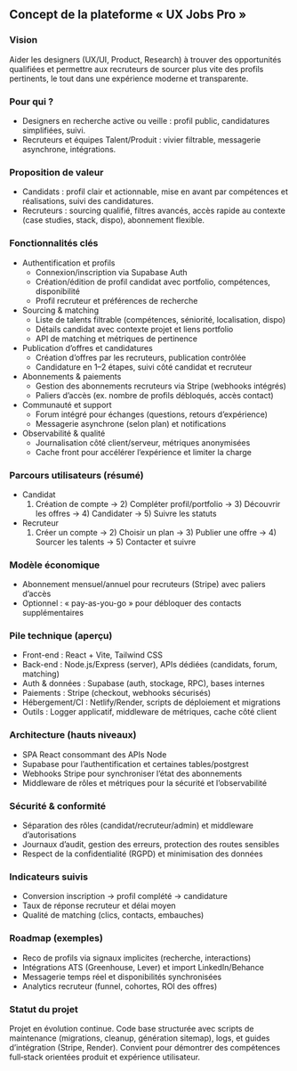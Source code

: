 ## Concept de la plateforme « UX Jobs Pro »

### Vision
Aider les designers (UX/UI, Product, Research) à trouver des opportunités qualifiées et permettre aux recruteurs de sourcer plus vite des profils pertinents, le tout dans une expérience moderne et transparente.

### Pour qui ?
- Designers en recherche active ou veille : profil public, candidatures simplifiées, suivi.
- Recruteurs et équipes Talent/Produit : vivier filtrable, messagerie asynchrone, intégrations.

### Proposition de valeur
- Candidats : profil clair et actionnable, mise en avant par compétences et réalisations, suivi des candidatures.
- Recruteurs : sourcing qualifié, filtres avancés, accès rapide au contexte (case studies, stack, dispo), abonnement flexible.

### Fonctionnalités clés
- Authentification et profils
  - Connexion/inscription via Supabase Auth
  - Création/édition de profil candidat avec portfolio, compétences, disponibilité
  - Profil recruteur et préférences de recherche
- Sourcing & matching
  - Liste de talents filtrable (compétences, séniorité, localisation, dispo)
  - Détails candidat avec contexte projet et liens portfolio
  - API de matching et métriques de pertinence
- Publication d’offres et candidatures
  - Création d’offres par les recruteurs, publication contrôlée
  - Candidature en 1–2 étapes, suivi côté candidat et recruteur
- Abonnements & paiements
  - Gestion des abonnements recruteurs via Stripe (webhooks intégrés)
  - Paliers d’accès (ex. nombre de profils débloqués, accès contact)
- Communauté et support
  - Forum intégré pour échanges (questions, retours d’expérience)
  - Messagerie asynchrone (selon plan) et notifications
- Observabilité & qualité
  - Journalisation côté client/serveur, métriques anonymisées
  - Cache front pour accélérer l’expérience et limiter la charge

### Parcours utilisateurs (résumé)
- Candidat
  1) Création de compte → 2) Compléter profil/portfolio → 3) Découvrir les offres → 4) Candidater → 5) Suivre les statuts
- Recruteur
  1) Créer un compte → 2) Choisir un plan → 3) Publier une offre → 4) Sourcer les talents → 5) Contacter et suivre

### Modèle économique
- Abonnement mensuel/annuel pour recruteurs (Stripe) avec paliers d’accès
- Optionnel : « pay-as-you-go » pour débloquer des contacts supplémentaires

### Pile technique (aperçu)
- Front-end : React + Vite, Tailwind CSS
- Back-end : Node.js/Express (server), APIs dédiées (candidats, forum, matching)
- Auth & données : Supabase (auth, stockage, RPC), bases internes
- Paiements : Stripe (checkout, webhooks sécurisés)
- Hébergement/CI : Netlify/Render, scripts de déploiement et migrations
- Outils : Logger applicatif, middleware de métriques, cache côté client

### Architecture (hauts niveaux)
- SPA React consommant des APIs Node
- Supabase pour l’authentification et certaines tables/postgrest
- Webhooks Stripe pour synchroniser l’état des abonnements
- Middleware de rôles et métriques pour la sécurité et l’observabilité

### Sécurité & conformité
- Séparation des rôles (candidat/recruteur/admin) et middleware d’autorisations
- Journaux d’audit, gestion des erreurs, protection des routes sensibles
- Respect de la confidentialité (RGPD) et minimisation des données

### Indicateurs suivis
- Conversion inscription → profil complété → candidature
- Taux de réponse recruteur et délai moyen
- Qualité de matching (clics, contacts, embauches)

### Roadmap (exemples)
- Reco de profils via signaux implicites (recherche, interactions)
- Intégrations ATS (Greenhouse, Lever) et import LinkedIn/Behance
- Messagerie temps réel et disponibilités synchronisées
- Analytics recruteur (funnel, cohortes, ROI des offres)

### Statut du projet
Projet en évolution continue. Code base structurée avec scripts de maintenance (migrations, cleanup, génération sitemap), logs, et guides d’intégration (Stripe, Render). Convient pour démontrer des compétences full‑stack orientées produit et expérience utilisateur.





